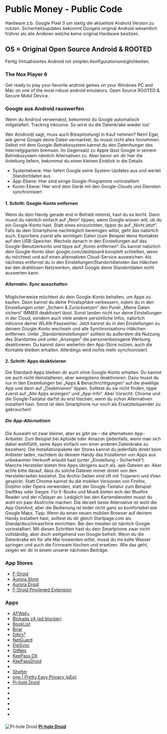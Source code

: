 # Public Money - Public Code 
 
 Hardware z.b. Google Pixel 3 um stetig die aktuellste Android Version zu nutzen. Sicherheitsupdates bekommt Googels original Android wesentlich frührer als alle Anderen welche keine original Hardware besitzen.
 
## OS = Original Open Source Android & ROOTED

Fertig Virtualisiertes Android mit simplen Konfigurationsmöglichkeiten. 

### The Nox Player 6

Get ready to play your favorite android games on your Windows PC and Mac on one of the most robust android emulators. Open Source ROOTED & Secure Mobil Device.

### Google aus Android rauswerfen

Wenn du Andriod verwendest, bekommst du Google automatisch mitgeliefert. Tracking inklusive. So wirst du die Datenkrake wieder los!

Wer A(ndroid) sagt, muss auch B(espitzelung) in Kauf nehmen? Nein! Egal, wie gerne Google deine Daten vermarktet, du musst nicht alles hinnehmen. Selbst mit dem Google-Betriebssystem kannst du den Datenhunger des Internetgiganten bremsen. Im Gegensatz zu Apple lässt Google in seinem Betriebssystem nämlich Alternativen zu. Aber bevor wir dir hier die Anleitung liefern, bekommst du einen kleinen Einblick in die Details

- Systemebene: Hier liefert Google seine System-Updates aus und wertet Standortdaten aus
- App-Ebene: Hier sind einige Google-Programme vorinstalliert
- Konto-Ebene: Hier wird dein Gerät mit den Google-Clouds und Diensten synchronisiert

#### 1. Schritt: Google-Konto entfernen

Wenn du dein Handy gerade erst in Betrieb nimmst, hast du es leicht. Dann musst du nämlich einfach auf „Nein“ tippen, wenn Google wissen will, ob du ein Google-Konto hast. Statt eines einzurichten, tippst du auf „Nicht jetzt“. Falls du dein Smartphone nachträglich bereinigen willst, geht das natürlich auch. Exportiere zuerst alle wichtigen Daten (zum Beispiel deine Kontakte) auf den USB-Speicher. Wechsle danach in den Einstellungen auf das Google-Benutzerkonto und tippe auf „Konto entfernen“. Du kannst natürlich dein Google-Konto über google.com/dashboard komplett schließen, wenn du möchtest und auf einen alternativen Cloud-Service ausweichen. Als nächstes entfernst du in den Einstellungen/Standortdiensten das Häkchen bei den drahtlosen Netzwerken, damit Google deine Standortdaten nicht auswerten kann.

##### Alternativ: Sync ausschalten

Möglicherweise möchtest du dein Google-Konto behalten, um Apps zu kaufen. Dann kannst du deine Privatsphäre verbessern, indem du in den Einstellungen unter „Sichern & Zurücksetzen“ den Punkt „Meine Daten sichern“ IMMER deaktiviert lässt. Sonst landen nicht nur deine Einstellungen in der Cloud, sondern auch viele andere persönliche Infos, natürlich inklusive deiner WLAN-Passwörter. Jetzt kannst du in den Einstellungen zu deinem Google-Konto wechseln und alle Synchronisations-Häkchen entfernen. Unter „Standorteinstellungen“ solltest du außerdem die Nutzung des Standortes und unter „Anzeigen“ die personenbezogene Werbung deaktivieren. Du kannst dann weiterhin den App-Store nutzen, auch die Kontakte bleiben erhalten. Allerdings wird nichts mehr synchronisiert.

#### 2. Schritt: Apps deaktivieren

Die Standard-Apps bleiben dir auch ohne Google-Konto erhalten. Du kannst sie auch nicht deinstallieren, aber wenigstens deaktivieren. Dazu musst du nur in den Einstellungen bei „Apps & Benachrichtigungen“ auf die jeweilige App und dann auf „Deaktivieren“ tippen. Solltest du sie nicht finden, tippe zuerst auf „Alle Apps anzeigen“ und „App-Info“. Aber Vorsicht: Chrome und die Google-Tastatur darfst du erst löschen, wenn du schon Alternativen installiert hast. Sonst ist dein Smartphone nur noch als Ersatzteilspender zu gebrauchen!

##### Die App-Alternativen

Die Auswahl ist zwar kleiner, aber es gibt sie – die alternativen App-Anbieter. Zum Beispiel bei Aptoide oder Amazon (jedenfalls, wenn man sich dabei wohlfühlt, seine Apps einfach von einer anderen Datenkrake zu beziehen). Die Installationpakete der Stores kannst du jedenfalls direkt beim Anbieter laden, nachdem du deinem Handy das Installieren von Apps aus unbekannter Herkunft erlaubt hast (unter „Einstellung – Sicherheit“). Manche Hersteller bieten ihre Apps übrigens auch als .apk-Dateien an. Aber achte bitte darauf, dass du solche Dateien immer direkt von den Herstellerseiten beziehst. Die Archiv-Seiten sind oft mit Trojanern und Viren gespickt. Statt Chrome kannst du die mobilen Versionen von Firefox, Dolphin oder Opera verwenden, statt der Google-Tastatur zum Beispiel Swiftkey oder Swype. Für E-Books und Musik bieten sich der Bluefire Reader und der n7player an. Lediglich bei den Kartendiensten musst du wohl ein paar Abstriche machen. Die derzeit beste Alternative ist wohl die App OsmAnd, aber die Bedienung ist leider nicht ganz so komfortabel wie Google Maps. Tipp: Wenn du einen neuen mobilen Browser auf deinem Handy installiert hast, solltest du dir gleich Startpage.com als Standardsuchmaschine einrichten. Bei den meisten ist nämlich Google vorinstalliert. Mit diesen Schritten hast du dein Smartphone zwar nicht vollständig, aber doch weitgehend von Google befreit. Wenn du die Datenkrake ein für alle Mal loswerden willst, musst du ins kalte Wasser springen und auch die Firmware löschen und ersetzen. Wie das geht, zeigen wir dir in einem unserer nächsten Beiträge.

### App Stores

- [F-Droid](https://f-droid.org/de/)
- [Aurora Store](https://f-droid.org/de/packages/com.aurora.store/)
- [Aurora Droid](https://f-droid.org/de/packages/com.aurora.adroid/)
- [F-Droid Privileged Extension](https://f-droid.org/de/packages/org.fdroid.fdroid.privileged/)

### Apps

- [AFWall+](https://f-droid.org/de/packages/dev.ukanth.ufirewall/)
- [Blokada v4 (ad blocker)](https://f-droid.org/de/packages/org.blokada.alarm/)
- [BookList](https://f-droid.org/de/packages/com.ames.books/)
- [Briar](https://f-droid.org/de/packages/org.briarproject.briar.android/)
- [DAVx⁵](https://f-droid.org/de/packages/at.bitfire.davdroid/)
- [NetGuard](https://f-droid.org/de/packages/eu.faircode.netguard/)
- [EteSync](https://f-droid.org/de/packages/com.etesync.syncadapter/)
- [GitNex](https://f-droid.org/de/packages/org.mian.gitnex/)
- [KeePass DX](https://f-droid.org/de/packages/com.kunzisoft.keepass.libre/)
- [KeePassDroid](https://f-droid.org/de/packages/com.android.keepass/)
- []()
- [Shelter](https://f-droid.org/en/packages/net.typeblog.shelter/)
- [p≡p | Pretty Easy Privacy (pEp)](https://f-droid.org/de/packages/security.pEp/)
- [Pi-hole Droid](https://f-droid.org/en/packages/friimaind.piholedroid/)
- []()
- []()
- []()
- []()
- []()
- []()

### 

![Pi-hole Droid](https://f-droid.org/repo/icons-640/friimaind.piholedroid.10004.png)
**[Pi-hole Droid](https://f-droid.org/en/packages/friimaind.piholedroid/)**
